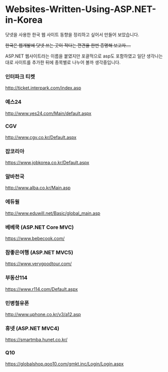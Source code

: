 # Websites-Written-Using-ASP.NET-in-Korea

닷넷을 사용한 한국 웹 사이트 동향을 정리하고 싶어서 만들어 보았습니다. 

~~한국은 웹개발에 닷넷 쓰는 곳이 적다는 편견을 한번 증명해 보고자....~~

ASP.NET 웹사이트라는 이름을 붙였지만 포괄적으로 asp도 포함하였고 일단 생각나는 대로 사이트를 추가한 뒤에 종목별로 나누어 볼까 생각중입니다.

### 인터파크 티켓
http://ticket.interpark.com/index.asp

### 예스24
http://www.yes24.com/Main/default.aspx

### CGV
http://www.cgv.co.kr/Default.aspx

### 잡코리아
https://www.jobkorea.co.kr/Default.aspx

### 알바천국
http://www.alba.co.kr/Main.asp

### 에듀윌
http://www.eduwill.net/Basic/global_main.asp

### 베베쿡 (ASP.NET Core MVC)
https://www.bebecook.com/

### 참좋은여행 (ASP.NET MVC5)
https://www.verygoodtour.com/

### 부동산114
https://www.r114.com/Default.aspx

### 민병철유폰
http://www.uphone.co.kr/v3/a12.asp

### 휴넷 (ASP.NET MVC4)
https://smartmba.hunet.co.kr/

### Q10
https://globalshop.qoo10.com/gmkt.inc/Login/Login.aspx

